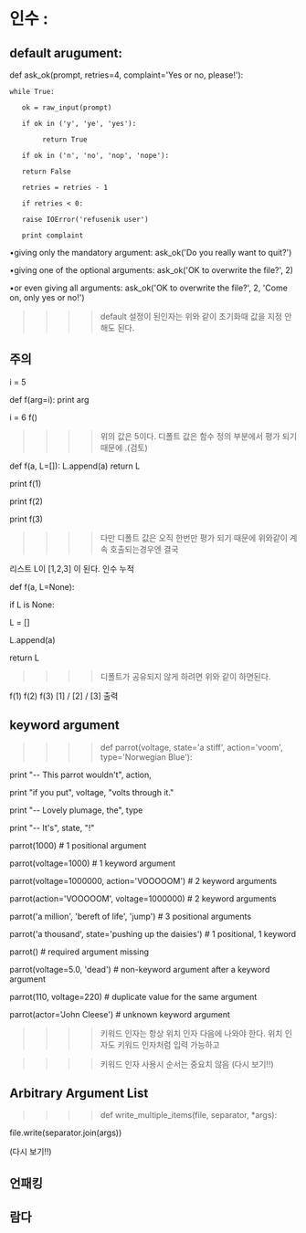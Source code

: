 ﻿# 인수 :


## default arugument:

def ask_ok(prompt, retries=4, complaint='Yes or no, please!'):
    
    while True:
       
       ok = raw_input(prompt)
       
       if ok in ('y', 'ye', 'yes'):
            
            return True
       
       if ok in ('n', 'no', 'nop', 'nope'):
       
       return False
       
       retries = retries - 1
       
       if retries < 0:
       
       raise IOError('refusenik user')
       
       print complaint

•giving only the mandatory argument: ask_ok('Do you really want to quit?')


•giving one of the optional arguments: ask_ok('OK to overwrite the file?', 2)

•or even giving all arguments: ask_ok('OK to overwrite the file?', 2, 'Come on, only yes or no!')



>>>>  default 설정이 된인자는 위와 같이 초기화때 값을 지정 안해도 된다.



## 주의

i = 5

def f(arg=i):
    print arg

i = 6
f()


>>>>  위의 값은 5이다. 디폴트 값은 함수 정의 부분에서 평가 되기 때문에 .(검토)

def f(a, L=[]):
    L.append(a)
    return L

print f(1)

print f(2)

print f(3)

>>>>  다만 디폴트 값은 오직 한번만 평가 되기 때문에 위와같이 계속 호출되는경우엔 결국 
 

리스트 L이 [1,2,3] 이 된다. 인수 누적

def f(a, L=None):

if L is None:

L = []

L.append(a)

return L


>>>>  디폴트가 공유되지 않게 하려면 위와 같이 하면된다.

f(1)
f(2)
f(3)
[1] / [2]  / [3]  출력



## keyword argument

>>>> def parrot(voltage, state='a stiff', action='voom', type='Norwegian Blue'):


print "-- This parrot wouldn't", action,

print "if you put", voltage, "volts through it."

print "-- Lovely plumage, the", type

print "-- It's", state, "!"


parrot(1000)                                          # 1 positional argument

parrot(voltage=1000)                                  # 1 keyword argument

parrot(voltage=1000000, action='VOOOOOM')             # 2 keyword arguments

parrot(action='VOOOOOM', voltage=1000000)             # 2 keyword arguments

parrot('a million', 'bereft of life', 'jump')         # 3 positional arguments

parrot('a thousand', state='pushing up the daisies')  # 1 positional, 1 keyword


parrot()                     # required argument missing

parrot(voltage=5.0, 'dead')  # non-keyword argument after a keyword argument

parrot(110, voltage=220)     # duplicate value for the same argument

parrot(actor='John Cleese')  # unknown keyword argument


>>>>  키워드 인자는 항상 위치 인자 다음에 나와야 한다. 위치 인자도 키워드 인자처럼 입력 가능하고

>>>>  키워드 인자 사용시 순서는 중요치 않음
(다시 보기!!)



## Arbitrary Argument List


>>>> def write_multiple_items(file, separator, *args):

file.write(separator.join(args))


(다시 보기!!)



## 언패킹



## 람다 

